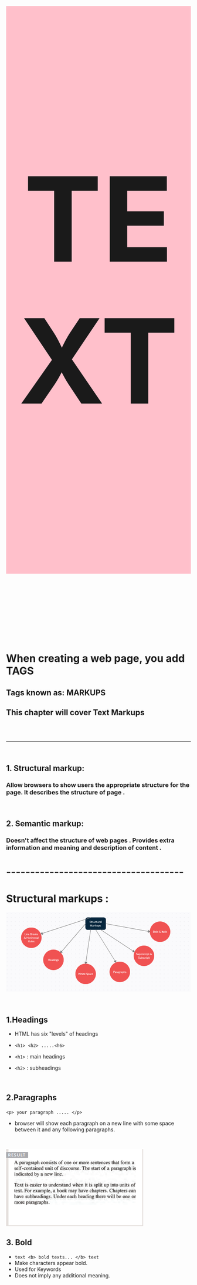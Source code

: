 
 <div  style="font-size:160px; background-color:pink; text-align:center;"> <h1> <br><b> TEXT </b> <br><br> </h1> </div>

# When creating a web page, you add TAGS 

## Tags known as: **MARKUPS**

## This chapter will cover **Text Markups**
<br><br>
***
<br>

## 1. **Structural markup:**

### Allow browsers to show users the appropriate structure for the page. It describes the structure of page .

<br>

## 2. **Semantic markup:**

### Doesn't affect the structure of web pages . Provides extra information and meaning and description of content .


# -------------------------------------

# Structural markups :

![](b1.PNG)

<br>

## 1.Headings

* HTML has six "levels" of
headings 

* `<h1> <h2> .....<h6>`
* `<h1>` : main headings
* `<h2>` : subheadings

<br>



## 2.Paragraphs
  `<p> your paragraph ..... </p>`
* browser will show
each paragraph on a new line
with some space between it and
any following paragraphs.

<br>

![](b3.PNG)

## 3. Bold 

 * `text <b> bold texts... </b> text`
 * Make characters appear bold.
 * Used for Keywords 
* Does not imply
any additional meaning.

<br><br>

## 3. Italic

 * `text <b> bold texts... </b> text`
 * Make characters appear bold.
 * Used for 
   - Technical terms
   - Names of ships,
   - Foreign words

<br>

![](b4.PNG)


## 4. Super-script and Sub-script
  
  * ## Superscript 
  * ` The 4<sup>th</sup> of October`
  * Contain characters slightly **above** the normal line 
   * suffixes of dates or mathematical concepts like (power)

  * ## Subscript 

   * ` The H<sub>2</sub>O`
  * Contain characters slightly **below** the normal line 
   * Chemical formulas such as H20 

   <br>

![](b5.PNG)

<br>

# White Space 

## What's White Space?

* a Text composed only of spaces, tabs or line breaks 

![](b6.PNG)

<br>

## What's White space collapsing?
* browser completely **ignore** white spaces .

* **Two or more spaces** next to each
other ----> only **one space displayed** 

* **linevbreak** ----> only **one space displayed** 

* ## **Makes code easier to read** 

![](b7.PNG)

# result:

![](b8.PNG)

<br>

## 5.Line Breaks and Horizontal Rules

* `<br>` Add a line break inside the
middle of a paragraph 
* `<hr>` add a ruler . Used as a break .

 <br>
 <br />

# Empty elements 
* elements that
do not have words between
an opening and closing tag.
* Like `<img> , <br> , <hr>`
* **GOOD PRACTICE** : add space and a forward slash 
like : 
* `<br> same as <br />` 

<br><br><br>


# 2. **Semantic markup:**

* ## Purpose : **Describe the content** of your web pages 

<br>

* ## **Shouldn't** use them to **change** the way that your text looks .

<br>


* ## **WHY?** : Used for programs like screen readers or search engines .

<br>


 * ## **HOW?** They use the extra information. For example: 
- ### voice of a screen reader may add emphasis to the words inside the <em> 
- ### search engine might register that the page has a quote if you use the <blockquote> 

<br>

![](b9.PNG)

<br><br>

## 1.Strong & Emphasis
* `<strong> </strong>`
* indicates that 
content has strong importance

* will show
the contents in bold 

<br>

* `<em> </em>`
* Changes
the meaning of a sentence (depending on what word 
in the sentence is Italic).

* will show
the contents in italic 

<br>

![](b10.PNG)

<br><br>


## 1.Qoutations 

### used for marking up quotations:
* `<blockquote> </blockquote>`
* used for longer quotes that **take
up an entire paragraph**.

* `<p>` tag still used inside .
* it  indent the paragraph (push it away . adds a margin)

<hr>
<br>

![](b11.PNG)


* `<q>  </q>`

*  used for
shorter quotes 

*  most browsers put quotes around
the content 

<br>

![](b12.PNG)

<br>

## 2.Abbreviations & Acronyms  
* `<abrr> </abbr>`
* Used for Abbriviations (eg. Doctor - Dr ) and Acronyms (eg. USA - United States of America) 

* It shows a description when you mouse over the element.
* Needs "title=" attribute .

![](b13.PNG)



## 3.Citations & Definitions 
* `<cite> </cite>`
* Used when mentioning a book name, movie, name of a published paper 
* content will appear italic 
* `<cite>A Brief History of Time</cite> by Stephen
 Hawking has sold over... `

<br>

  * `<dfn> </dfn>`
  * Used when defining new term 
  * `A <dfn>black hole</dfn> is a region of space`

<br> 

## 4.Author Details  
 * contain
contact details for the author of
the page (his address, email, phone number).

* `<address>  742 Evergreen Terrace, Springfield.</address>`

<br> 

## 5.Changes to Content

  * `<ins>  </ins>` 
  * used
to show content that has been
inserted into a document
* appears Underlined

<br>

* `<del>  </del>`

* to show deleted text 
* appears with a line crosssing though it 

<br>

* `<s>  </s>`
*  indicates
something that is no longer
accurate or relevant
* appears with crossed line

![](https://static.javatpoint.com/htmlpages/images/html-del-tag2.png)

<br><br>


<div  style="font-size:160px; background-color:pink; text-align:center;"> <h1> <br><b> CSS</b> <br><br> </h1> </div> 

# What Does CSS Do?

## CSS allows you to create **rules** that specify how the **content of an element should appear** .

<br><hr>


# How CSS works?

## The key to understanding how CSS works is to imagine that there is an **invisible box around every HTML element** .

<br>

## BLOCK & INLINE ELEMENTS
Every HTML element has a default display value, depending on what type of element it is.
<br><br>

There are two display values: block and 
<br><br>

* **Block level elements** : 
* always start on a new line . 
* Takes up the full width available . 
* Has default TOP and BOTTOM Margin (16px) .
*  `<h1>-<h6>, <p> and <div>` 

![](b14.png)

<br>

* **Inline elements**: 
* Does not start on a new line (flow within the
text)
* only takes up as much width as necessary.
* doesn't have a default margin .
 
* `<b>, <i>, <img>, <em> and <span>`

![](b15.png)

<br>


# Style Rules
## * These rules govern how element's content should be displayed. 

<br>

## * A CSS rule contains two parts: 
## 1.**selector**: indicate which element the rule applies to .

## 2.**declaration**: how the selected elements should be styled.

<br>

##  **Declarations**  sit inside curly brackets and each is made up of two parts: a property and a value, separated by a colon

<br>

![](b16.PNG)

<br>







